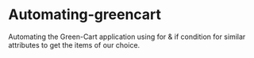 # Automating-greencart
Automating the Green-Cart application using for &amp; if condition for similar attributes to get the items of our choice.
